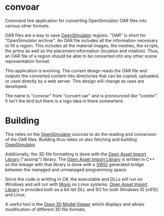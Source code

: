# convoar

Command line application for converting OpenSimulator OAR files into various other formats.

OAR files are a way to save [OpenSimulator] regions. "OAR" is short for
"OpenSimulator archive". An OAR file includes all the information necessary
to fill a region. This includes all the material images, the meshes, the scripts,
the prims as well as the placement information (location and rotation). Thus,
an OAR file of a region should be able to be converted into any other scene
representation format.

This application is evolving. The current design reads the OAR file and outputs
the converted content into directories that can be copied, uploaded, or used
directly by a web server. This design will change as uses are developed.

The name is "convoar" from "convert oar" and is pronounced like "condor".
It isn't the bird but there is a logo idea in there somewhere.

# Building

This relies on the [OpenSimulator] sources to do the reading and conversion of the
OAR files. Building thus relies on also fetching and building [OpenSimulator].

Additionally, the 3D file formatting is done with the
[Open Asset Import Library] ("assimp") library.
The [Open Asset Import Library] is written in C++ so the linkage with that
library is done with a [SWIG] generated bridge between the
managed and unmanaged programming space.

Since the code is writting in C#, the executable and DLLs will run on Windows
and will run with [Mono] on Linux systems.
[Open Asset Import Library] is provided both as a 64-bit DLL and SO
for both Windows 10 (v410) and Linux.

A useful tool is the [Open 3D Model Viewer] which displays and
allows modification of different 3D file formats.


[OpenSimulator]: http://opensimulator.org
[Mono]: http://www.mono-project.com/
[Open Asset Import Library]: http://assimp.sourceforge.net/
[assimp git repository]: https://github.com/assimp/assimp 
[SWIG]: http://www.swig.org/
[SWIG git repository]: https://github.com/swig/swig
[Open 3D Model Viewer]: http://www.open3mod.com/

